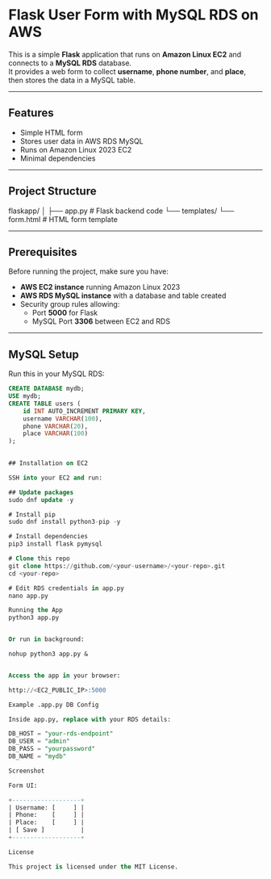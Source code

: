 # Flask User Form with MySQL RDS on AWS

This is a simple **Flask** application that runs on **Amazon Linux EC2** and connects to a **MySQL RDS** database.  
It provides a web form to collect **username**, **phone number**, and **place**, then stores the data in a MySQL table.

---

## Features
- Simple HTML form
- Stores user data in AWS RDS MySQL
- Runs on Amazon Linux 2023 EC2
- Minimal dependencies

---

## Project Structure
flaskapp/
│
├── app.py # Flask backend code
└── templates/
└── form.html # HTML form template


---

## Prerequisites
Before running the project, make sure you have:
- **AWS EC2 instance** running Amazon Linux 2023
- **AWS RDS MySQL instance** with a database and table created
- Security group rules allowing:
  - Port **5000** for Flask
  - MySQL Port **3306** between EC2 and RDS

---

## MySQL Setup
Run this in your MySQL RDS:
```sql
CREATE DATABASE mydb;
USE mydb;
CREATE TABLE users (
    id INT AUTO_INCREMENT PRIMARY KEY,
    username VARCHAR(100),
    phone VARCHAR(20),
    place VARCHAR(100)
);
 

## Installation on EC2

SSH into your EC2 and run:

## Update packages
sudo dnf update -y

# Install pip
sudo dnf install python3-pip -y

# Install dependencies
pip3 install flask pymysql

# Clone this repo
git clone https://github.com/<your-username>/<your-repo>.git
cd <your-repo>

# Edit RDS credentials in app.py
nano app.py

Running the App
python3 app.py


Or run in background:

nohup python3 app.py &


Access the app in your browser:

http://<EC2_PUBLIC_IP>:5000

Example .app.py DB Config

Inside app.py, replace with your RDS details:

DB_HOST = "your-rds-endpoint"
DB_USER = "admin"
DB_PASS = "yourpassword"
DB_NAME = "mydb"

Screenshot

Form UI:

+-------------------+
| Username: [     ] |
| Phone:    [     ] |
| Place:    [     ] |
| [ Save ]          |
+-------------------+

License

This project is licensed under the MIT License.